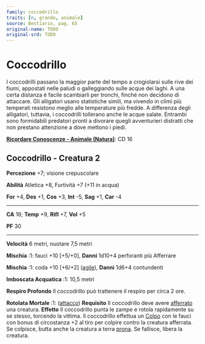 ```yaml
---
family: coccodrillo
traits: [n, grande, animale]
source: Bestiario, pag. 65
original-name: TODO
original-srd: TODO
---
```


# Coccodrillo

I coccodrilli passano la maggior parte del tempo a crogiolarsi sulle rive dei
fiumi, appostati nelle paludi o galleggiando sulle acque dei laghi. A una certa
distanza è facile scambiarli per tronchi, finché non decidono di attaccare. Gli
alligatori usano statistiche simili, ma vivendo in climi più temperati resistono
meglio alle temperature più fredde. A differenza degli alligatori, tuttavia, i
coccodrilli tollerano anche le acque salate. Entrambi sono formidabili predatori
pronti a divorare quegli avventurieri distratti che non prestano attenzione a
dove mettono i piedi.

**[Ricordare Conoscenze - Animale (Natura)](/azioni/abilita/ricordare-conoscenze)**:
CD 16

## Coccodrillo - Creatura 2

**Percezione** +7; visione crepuscolare

**Abilità** Atletica +8, Furtività +7 (+11 in acqua)

**For** +4, **Des** +1, **Cos** +3, **Int** -5, **Sag** +1, **Car** -4

---

**CA** 18; **Temp** +9, **Rifl** +7, **Vol** +5

**PF** 30

---

**Velocità** 6 metri, nuotare 7,5 metri

**Mischia** :1: fauci +10 \[+5/+0], **Danni** 1d10+4 perforanti più Afferrare

**Mischia** :1: coda +10 \[+6/+2] ([agile](/tratti/agile)), **Danni** 1d6+4
contundenti

**Imboscata Acquatica** :1: 10,5 metri

**Respiro Profondo** Il coccodrillo può trattenere il respiro per circa 2 ore.

**Rotolata Mortale** :1: ([attacco](/tratti/attacco)) **Requisito** Il
coccodrillo deve avere [afferrato](/condizioni/afferrato) una creatura.
**Effetto** Il coccodrillo punta le zampe e rotola rapidamente su se stesso,
torcendo la vittima. Il coccodrillo effettua un [Colpo](/azioni/colpire) con le
fauci con bonus di circostanza +2 al tiro per colpire contro la creatura
afferrata. Se colpisce, butta anche la creatura a terra
[prona](/condizioni/prono). Se fallisce, libera la creatura.
